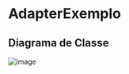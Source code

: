# AdapterExemplo #

## Diagrama de Classe ##

![image](https://github.com/user-attachments/assets/edc0f903-35d6-4063-9ae0-f7aa2be6db88)
